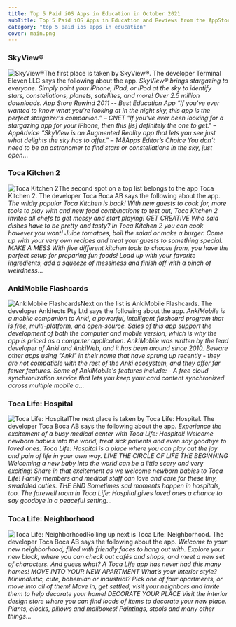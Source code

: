 ```yaml
---
title: Top 5 Paid iOS Apps in Education in October 2021
subTitle: Top 5 Paid iOS Apps in Education and Reviews from the AppStore in October 2021.
category: "top 5 paid ios apps in education"
cover: main.png
---
```


### SkyView®

![SkyView®](https://is1-ssl.mzstatic.com/image/thumb/Purple125/v4/3d/24/30/3d243027-ad56-227d-5604-10c69a790312/AppIcon-1x_U007emarketing-4-0-85-220.png/100x100bb.png)The first place is taken by SkyView®. The developer Terminal Eleven LLC says the following about the app. _SkyView® brings stargazing to everyone. Simply point your iPhone, iPad, or iPod at the sky to identify stars, constellations, planets, satellites, and more!  Over 2.5 million downloads.  App Store Rewind 2011 -- Best Education App  “If you've ever wanted to know what you're looking at in the night sky, this app is the perfect stargazer's companion.”  – CNET   "If you’ve ever been looking for a stargazing app for your iPhone, then this [is] definitely the one to get."  – AppAdvice   “SkyView is an Augmented Reality app that lets you see just what delights the sky has to offer.”  – 148Apps Editor’s Choice  You don't need to be an astronomer to find stars or constellations in the sky, just open_...

### Toca Kitchen 2

![Toca Kitchen 2](https://is1-ssl.mzstatic.com/image/thumb/Purple115/v4/66/81/34/668134c9-4d40-0377-9d95-aa716f3332b8/AppIcon-1x_U007emarketing-0-9-0-85-220.png/100x100bb.png)The second spot on a top list belongs to the app Toca Kitchen 2. The developer Toca Boca AB says the following about the app. _The wildly popular Toca Kitchen is back! With new guests to cook for, more tools to play with and new food combinations to test out, Toca Kitchen 2 invites all chefs to get messy and start playing!  GET CREATIVE Who said dishes have to be pretty and tasty? In Toca Kitchen 2 you can cook however you want! Juice tomatoes, boil the salad or make a burger. Come up with your very own recipes and treat your guests to something special.  MAKE A MESS With five different kitchen tools to choose from, you have the perfect setup for preparing fun foods! Load up with your favorite ingredients, add a squeeze of messiness and finish off with a pinch of weirdness_...

### AnkiMobile Flashcards

![AnkiMobile Flashcards](https://is1-ssl.mzstatic.com/image/thumb/Purple125/v4/e8/9e/d8/e89ed841-c477-cd5d-2777-07d8babaf283/AppIcon-0-0-1x_U007emarketing-0-0-0-4-0-0-sRGB-0-0-0-GLES2_U002c0-512MB-85-220-0-0.png/100x100bb.png)Next on the list is AnkiMobile Flashcards. The developer Ankitects Pty Ltd says the following about the app. _AnkiMobile is a mobile companion to Anki, a powerful, intelligent flashcard program that is free, multi-platform, and open-source. Sales of this app support the development of both the computer and mobile version, which is why the app is priced as a computer application.  AnkiMobile was written by the lead developer of Anki and AnkiWeb, and it has been around since 2010. Beware other apps using "Anki" in their name that have sprung up recently - they are not compatible with the rest of the Anki ecosystem, and they offer far fewer features.  Some of AnkiMobile's features include:  - A free cloud synchronization service that lets you keep your card content synchronized across multiple mobile a_...

### Toca Life: Hospital

![Toca Life: Hospital](https://is3-ssl.mzstatic.com/image/thumb/Purple114/v4/bf/14/5a/bf145aa4-4531-dd69-6125-3efbb9989609/AppIcon-0-0-1x_U007emarketing-0-0-0-6-0-0-sRGB-0-0-0-GLES2_U002c0-512MB-85-220-0-0.png/100x100bb.png)The next place is taken by Toca Life: Hospital. The developer Toca Boca AB says the following about the app. _Experience the excitement of a busy medical center with Toca Life: Hospital! Welcome newborn babies into the world, treat sick patients and even say goodbye to loved ones. Toca Life: Hospital is a place where you can play out the joy and pain of life in your own way.  LIVE THE CIRCLE OF LIFE  THE BEGINNING Welcoming a new baby into the world can be a little scary and very exciting! Share in that excitement as we welcome newborn babies to Toca Life! Family members and medical staff can love and care for these tiny, swaddled cuties.   THE END Sometimes sad moments happen in hospitals, too. The farewell room in Toca Life: Hospital gives loved ones a chance to say goodbye in a peaceful setting_...

### Toca Life: Neighborhood

![Toca Life: Neighborhood](https://is5-ssl.mzstatic.com/image/thumb/Purple114/v4/55/63/63/556363aa-0f92-d2ef-9be0-baf2a98695aa/AppIcon-0-0-1x_U007emarketing-0-0-0-6-0-0-sRGB-0-0-0-GLES2_U002c0-512MB-85-220-0-0.png/100x100bb.png)Rolling up next is Toca Life: Neighborhood. The developer Toca Boca AB says the following about the app. _Welcome to your new neighborhood, filled with friendly faces to hang out with. Explore your new block, where you can check out cafés and shops, and meet a new set of characters. And guess what? A Toca Life app has never had this many homes!  MOVE INTO YOUR NEW APARTMENT What’s your interior style? Minimalistic, cute, bohemian or industrial? Pick one of four apartments, or move into all of them! Move in, get settled, visit your neighbors and invite them to help decorate your home!   DECORATE YOUR PLACE Visit the interior design store where​ you can find loads of items to decorate your new place. Plants, clocks, pillows and mailboxes! Paintings, stools and many other things_...

